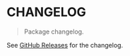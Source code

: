 # CHANGELOG

> Package changelog.

See [GitHub Releases](https://github.com/stdlib-js/random-iter-lognormal/releases) for the changelog.